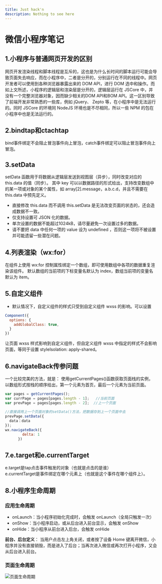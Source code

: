 ```yaml
---
title: Just hack'n
description: Nothing to see here
---
```



# 微信小程序笔记

## 1.小程序与普通网页开发的区别
​网页开发渲染线程和脚本线程是互斥的，这也是为什么长时间的脚本运行可能会导致页面失去响应，而在小程序中，二者是分开的，分别运行在不同的线程中。网页开发者可以使用到各种浏览器暴露出来的 DOM API，进行 DOM 选中和操作。而如上文所述，小程序的逻辑层和渲染层是分开的，逻辑层运行在 JSCore 中，并没有一个完整浏览器对象，因而缺少相关的DOM API和BOM API。这一区别导致了前端开发非常熟悉的一些库，例如 jQuery、 Zepto 等，在小程序中是无法运行的。同时 JSCore 的环境同 NodeJS 环境也是不尽相同，所以一些 NPM 的包在小程序中也是无法运行的。

## 2.bindtap和ctachtap
bind事件绑定不会阻止冒泡事件向上冒泡，catch事件绑定可以阻止冒泡事件向上冒泡。

## 3.setData
setData 函数用于将数据从逻辑层发送到视图层（异步），同时改变对应的 this.data 的值（同步）。
其中 key 可以以数据路径的形式给出，支持改变数组中的某一项或对象的某个属性，如 array[2].message，a.b.c.d，并且不需要在 this.data 中预先定义。
- 直接修改 this.data 而不调用 this.setData 是无法改变页面的状态的，还会造成数据不一致。
- 仅支持设置可 JSON 化的数据。
- 单次设置的数据不能超过1024kB，请尽量避免一次设置过多的数据。
- 请不要把 data 中任何一项的 value 设为 undefined ，否则这一项将不被设置并可能遗留一些潜在问题。

## 4.列表渲染（wx:for）
在组件上使用 wx:for 控制属性绑定一个数组，即可使用数组中各项的数据重复渲染该组件。
默认数组的当前项的下标变量名默认为 index，数组当前项的变量名默认为 item。

## 5.自定义组件
- 默认情况下，自定义组件的样式只受到自定义组件 wxss 的影响。可以设置
```js
Component({
  options: {
    addGlobalClass: true,
  }
})
```
让页面 wxss 样式影响到自定义组件，但自定义组件 wxss 中指定的样式不会影响页面，等同于设置 styleIsolation: apply-shared。

## 6.navigateBack传参问题
一个比较完美的方法，就是：
使用getCurrentPages()函数获取页面栈的实例，以数组形式按栈的顺序给出，第一个元素为首页，最后一个元素为当前页面。
```js
var pages = getCurrentPages();
var currPage = pages[pages.length - 1];   //当前页面
var prevPage = pages[pages.length - 2];  //上一个页面
 
//直接调用上一个页面对象的setData()方法，把数据存到上一个页面中去
prevPage.setData({
  data：data
});
wx.navigateBack({
        delta: 1
      })
```

## 7.e.target和e.currentTarget
e.target是tap点击事件触发的对象（也就是点击的是谁）<br>
e.currentTarget是事件绑定在哪个元素上（也就是这个事件在哪个组件上）。<br>

## 8.小程序生命周期

### 应用生命周期
- onLaunch：当小程序初始化完成时，会触发 onLaunch（全局只触发一次）
- onShow：当小程序启动，或从后台进入前台显示，会触发 onShow
- onHide：当小程序从前台进入后台，会触发 onHide

**前台、后台定义**： 当用户点击左上角关闭，或者按了设备 Home 键离开微信，小程序并没有直接销毁，而是进入了后台；当再次进入微信或再次打开小程序，又会从后台进入前台。<br>

### 页面生命周期

![页面生命周期](https://res.wx.qq.com/wxdoc/dist/assets/img/page-lifecycle.2e646c86.png)





